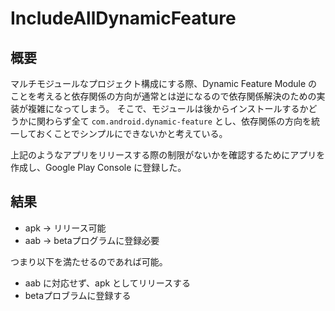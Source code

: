 # IncludeAllDynamicFeature

## 概要

マルチモジュールなプロジェクト構成にする際、Dynamic Feature Module のことを考えると依存関係の方向が通常とは逆になるので依存関係解決のための実装が複雑になってしまう。
そこで、モジュールは後からインストールするかどうかに関わらず全て `com.android.dynamic-feature` とし、依存関係の方向を統一しておくことでシンプルにできないかと考えている。

上記のようなアプリをリリースする際の制限がないかを確認するためにアプリを作成し、Google Play Console に登録した。

## 結果

* apk -> リリース可能
* aab -> betaプログラムに登録必要

つまり以下を満たせるのであれば可能。

* aab に対応せず、apk としてリリースする
* betaプロブラムに登録する
